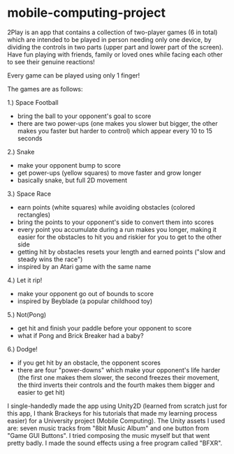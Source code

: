 # mobile-computing-project
2Play is an app that contains a collection of two-player games (6 in total) which are intended to be played in person needing only one device, by dividing the controls in two parts (upper part and lower part of the screen).
Have fun playing with friends, family or loved ones while facing each other to see their genuine reactions!

Every game can be played using only 1 finger!

The games are as follows:

1.) Space Football
- bring the ball to your opponent's goal to score
- there are two power-ups (one makes you slower but bigger, the other makes you faster but harder to control) which appear every 10 to 15 seconds

2.) Snake
- make your opponent bump to score
- get power-ups (yellow squares) to move faster and grow longer
- basically snake, but full 2D movement

3.) Space Race
- earn points (white squares) while avoiding obstacles (colored rectangles)
- bring the points to your opponent's side to convert them into scores
- every point you accumulate during a run makes you longer, making it easier for the obstacles to hit you and riskier for you to get to the other side
- getting hit by obstacles resets your length and earned points ("slow and steady wins the race")
- inspired by an Atari game with the same name

4.) Let it rip!
- make your opponent go out of bounds to score
- inspired by Beyblade (a popular childhood toy)

5.) Not(Pong)
- get hit and finish your paddle before your opponent to score
- what if Pong and Brick Breaker had a baby?

6.) Dodge!
- if you get hit by an obstacle, the opponent scores
- there are four "power-downs" which make your opponent's life harder (the first one makes them slower, the second freezes their movement, the third inverts their controls and the fourth makes them bigger and easier to get hit)

I single-handedly made the app using Unity2D (learned from scratch just for this app, I thank Brackeys for his tutorials that made my learning process easier) for a University project (Mobile Computing).
The Unity assets I used are: seven music tracks from "8bit Music Album" and one button from "Game GUI Buttons".
I tried composing the music myself but that went pretty badly.
I made the sound effects using a free program called "BFXR".
